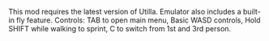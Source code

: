 This mod requires the latest version of Utilla.
Emulator also includes a built-in fly feature.
Controls: TAB to open main menu, Basic WASD controls, Hold SHIFT while walking to sprint, C to switch from 1st and 3rd person.
